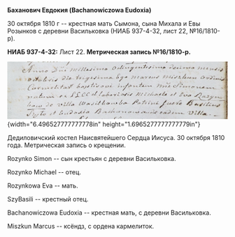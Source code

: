 **Баханович Евдокия (Bachanowiczowa Eudoxia)**

30 октября 1810 г -- крестная мать Сымона, сына Михала и Евы Розынков с
деревни Васильковка (НИАБ 937-4-32, лист 22, №16/1810-р).

**НИАБ 937-4-32:** Лист 22. **Метрическая запись №16/1810-р.**

![](./media/b8926210878b9f66e324a9d3a6f8f2fdcfe7dbad.png){width="6.496527777777778in"
height="1.6965277777777779in"}

Дедиловичский костел Наисвятейшего Сердца Иисуса. 30 октября 1810 года.
Метрическая запись о крещении.

Rozynko Simon -- сын крестьян с деревни Васильковка.

Rozynko Michael -- отец.

Rozynkowa Eva -- мать.

SzyBasili -- крестный отец.

Bachanowiczowa Eudoxia -- крестная мать, с деревни Васильковка.

Miszkun Marcus -- ксёндз, с ордена кармелиток.
